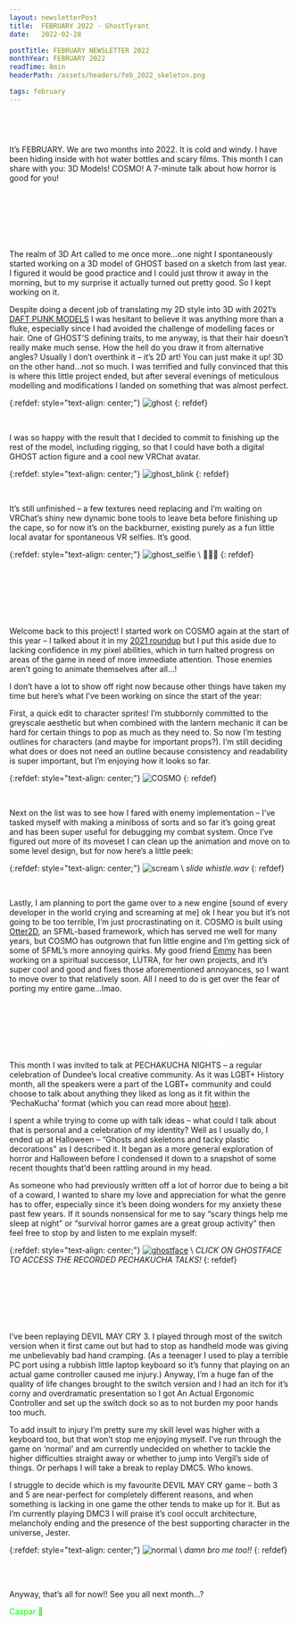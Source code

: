```yaml
---
layout: newsletterPost
title:  FEBRUARY 2022 - GhostTyrant
date:   2022-02-28

postTitle: FEBRUARY NEWSLETTER 2022
monthYear: FEBRUARY 2022
readTime: 8min
headerPath: /assets/headers/feb_2022_skeleton.png

tags: february
---
```


<span style="color:white">IT’S COLD (FEBRUARY)</span>
---

It’s FEBRUARY. We are two months into 2022. It is cold and windy. I have been hiding inside with hot water bottles and scary films. This month I can share with you: 3D Models! COSMO! A 7-minute talk about how horror is good for you!

<br>
<div class="postBreak" style="border-width:1px;border-color:#ababab"> </div>
<br>

<span style="color:white">VRCHAT’S HAUNTED</span>
---

The realm of 3D Art called to me once more...one night I spontaneously started working on a 3D model of GHOST based on a sketch from last year. I figured it would be good practice and I could just throw it away in the morning, but to my surprise it actually turned out pretty good. So I kept working on it.

Despite doing a decent job of translating my 2D style into 3D with 2021’s [DAFT PUNK MODELS](https://ghosttyrant.co.uk/2021/05/21/electroma.html) I was hesitant to believe it was anything more than a fluke, especially since I had avoided the challenge of modelling faces or hair. One of GHOST’S defining traits, to me anyway, is that their hair doesn’t really make much sense. How the hell do you draw it from alternative angles? Usually I don’t overthink it – it’s 2D art! You can just make it up! 3D on the other hand...not so much. I was terrified and fully convinced that this is where this little project ended, but after several evenings of meticulous modelling and modifications I landed on something that was almost perfect.

{:refdef: style="text-align: center;"}
![ghost](/assets/2022_misc/feb_2022_ghost.png)
{: refdef}

<br>

I was so happy with the result that I decided to commit to finishing up the rest of the model, including rigging, so that I could have both a digital GHOST action figure and a cool new VRChat avatar.

{:refdef: style="text-align: center;"}
![ghost_blink](/assets/2022_misc/feb_2022_ghostBlink.gif)
{: refdef}

<br>

It’s still unfinished – a few textures need replacing and I’m waiting on VRChat’s shiny new dynamic bone tools to leave beta before finishing up the cape, so for now it’s on the backburner, existing purely as a fun little local avatar for spontaneous VR selfies. It’s good.

{:refdef: style="text-align: center;"}
![ghost_selfie](/assets/2022_misc/feb_2022_ghostSelfie.png) \\
🎃🎃🎃
{: refdef}

<br>
<div class="postBreak" style="border-width:1px;border-color:#ababab"> </div>
<br>

<span style="color:white">COSMO</span>
---

Welcome back to this project! I started work on COSMO again at the start of this year – I talked about it in my [2021 roundup](/2021/12/31/december-newsletter.html) but I put this aside due to lacking confidence in my pixel abilities, which in turn halted progress on areas of the game in need of more immediate attention. Those enemies aren’t going to animate themselves after all…!

I don’t have a lot to show off right now because other things have taken my time but here’s what I’ve been working on since the start of the year:

First, a quick edit to character sprites! I’m stubbornly committed to the greyscale aesthetic but when combined with the lantern mechanic it can be hard for certain things to pop as much as they need to. So now I’m testing outlines for characters (and maybe for important props?). I’m still deciding what does or does not need an outline because consistency and readability is super important, but I’m enjoying how it looks so far.

{:refdef: style="text-align: center;"}
![COSMO](/assets/2021_misc/dec_2021_cosmo.png)
{: refdef}

<br>

Next on the list was to see how I fared with enemy implementation – I’ve tasked myself with making a miniboss of sorts and so far it’s going great and has been super useful for debugging my combat system. Once I’ve figured out more of its moveset I can clean up the animation and move on to some level design, but for now here’s a little peek:

{:refdef: style="text-align: center;"}
![scream](/assets/2022_misc/feb_2022_cosmoSlide.gif) \\
*slide whistle.wav*
{: refdef}

<br>

Lastly, I am planning to port the game over to a new engine [sound of every developer in the world crying and screaming at me] ok I hear you but it’s not going to be too terrible, I’m just procrastinating on it. COSMO is built using [Otter2D](http://otter2d.com/), an SFML-based framework, which has served me well for many years, but COSMO has outgrown that fun little engine and I’m getting sick of some of SFML’s more annoying quirks.
My good friend [Emmy](https://twitter.com/leafcodes) has been working on a spiritual successor, LUTRA, for her own projects, and it’s super cool and good and fixes those aforementioned annoyances, so I want to move over to that relatively soon. All I need to do is get over the fear of porting my entire game...lmao.

<br>
<div class="postBreak" style="border-width:1px;border-color:#ababab"> </div>
<br>

<span style="color:white">WHAT’S YOUR FAVOURITE SCARY MOVIE??</span>
---

This month I was invited to talk at PECHAKUCHA NIGHTS – a regular celebration of Dundee’s local creative community. As it was LGBT+ History month, all the speakers were a part of the LGBT+ community and could choose to talk about anything they liked as long as it fit within the ‘PechaKucha’ format (which you can read more about [here](https://www.pechakucha.com/)).

I spent a while trying to come up with talk ideas – what could I talk about that is personal and a celebration of my identity? Well as I usually do, I ended up at Halloween – “Ghosts and skeletons and tacky plastic decorations” as I described it. It began as a more general exploration of horror and Halloween before I condensed it down to a snapshot of some recent thoughts that’d been rattling around in my head. 

As someone who had previously written off a lot of horror due to being a bit of a coward, I wanted to share my love and appreciation for what the genre has to offer, especially since it’s been doing wonders for my anxiety these past few years. If it sounds nonsensical for me to say “scary things help me sleep at night” or “survival horror games are a great group activity” then feel free to stop by and listen to me explain myself:

{:refdef: style="text-align: center;"}
[![ghostface](/assets/2022_misc/feb_2022_ghostFace.png)](https://creativedundee.com/2022/02/pechakucha-outfest/) \\
*CLICK ON GHOSTFACE TO ACCESS THE RECORDED PECHAKUCHA TALKS!*
{: refdef}

<br>
<div class="postBreak" style="border-width:1px;border-color:#ababab"> </div>
<br>

<span style="color:white">JACKPOT...!</span>
---

I’ve been replaying DEVIL MAY CRY 3. I played through most of the switch version when it first came out but had to stop as handheld mode was giving me unbelievably bad hand cramping. (As a teenager I used to play a terrible PC port using a rubbish little laptop keyboard so it’s funny that playing on an actual game controller caused me injury.) Anyway, I’m a huge fan of the quality of life changes brought to the switch version and I had an itch for it’s corny and overdramatic presentation so I got An Actual Ergonomic Controller and set up the switch dock so as to not burden my poor hands too much.

To add insult to injury I’m pretty sure my skill level was higher with a keyboard too, but that won’t stop me enjoying myself. I’ve run through the game on ‘normal’ and am currently undecided on whether to tackle the higher difficulties straight away or whether to jump into Vergil’s side of things. Or perhaps I will take a break to replay DMC5. Who knows.

I struggle to decide which is my favourite DEVIL MAY CRY game – both 3 and 5 are near-perfect for completely different reasons, and when something is lacking in one game the other tends to make up for it. But as I’m currently playing DMC3 I will praise it’s cool occult architecture, melancholy ending and the presence of the best supporting character in the universe, Jester.

{:refdef: style="text-align: center;"}
![normal](/assets/2022_misc/feb_2022_normal.jpg) \\
*damn bro me too!!*
{: refdef}

<br>
<div class="postBreak" style="border-width:1px;border-color:#ababab"> </div>
<br>

Anyway, that’s all for now!! See you all next month…?
<br>

<span style="color:lime">Caspar 👻</span>
